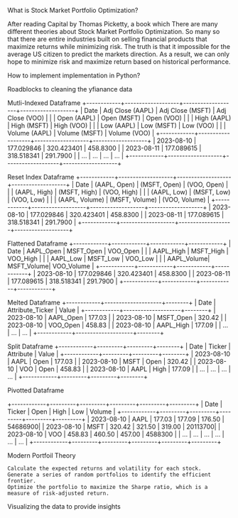 What is Stock Market Portfolio Optimization?

After reading Capital by Thomas Picketty, a book which 
There are many different theories about Stock Market Portfolio Optimization. So many so that there are entire industries built on selling financial products that maximize returns while minimizing risk. 
The truth is that it impossible for the average US citizen to predict the markets direction. As a result, we can only hope to minimize risk and maximize return based on historical performance. 


How to implement implementation in Python?


Roadblocks to cleaning the yfianance data

Mutli-Indexed Dataframe
+------------+-------------------+-------------------+-------------------+
|   Date     | Adj Close (AAPL)   | Adj Close (MSFT)  | Adj Close (VOO)   |
|            | Open (AAPL)        | Open (MSFT)       | Open (VOO)        |
|            | High (AAPL)        | High (MSFT)       | High (VOO)        |
|            | Low (AAPL)         | Low (MSFT)        | Low (VOO)         |
|            | Volume (AAPL)      | Volume (MSFT)     | Volume (VOO)      |
+------------+-------------------+-------------------+-------------------+
| 2023-08-10 | 177.029846         | 320.423401        | 458.8300          |
| 2023-08-11 | 177.089615         | 318.518341        | 291.7900          |
| ...        | ...                | ...               | ...               |
+------------+-------------------+-------------------+-------------------+

Reset Index Dataframe
+------------+-------------------+-------------------+-------------------+
|   Date     |   (AAPL, Open)     |   (MSFT, Open)    |   (VOO, Open)     |
|            |   (AAPL, High)     |   (MSFT, High)    |   (VOO, High)     |
|            |   (AAPL, Low)      |   (MSFT, Low)     |   (VOO, Low)      |
|            |   (AAPL, Volume)   |   (MSFT, Volume)  |   (VOO, Volume)   |
+------------+-------------------+-------------------+-------------------+
| 2023-08-10 | 177.029846         | 320.423401        | 458.8300          |
| 2023-08-11 | 177.089615         | 318.518341        | 291.7900          |
+------------+-------------------+-------------------+-------------------+

Flattened Dataframe
+------------+------------+------------+------------+
|   Date     | AAPL_Open  | MSFT_Open  | VOO_Open   |
|            | AAPL_High  | MSFT_High  | VOO_High   |
|            | AAPL_Low   | MSFT_Low   | VOO_Low    |
|            | AAPL_Volume| MSFT_Volume| VOO_Volume |
+------------+------------+------------+------------+
| 2023-08-10 | 177.029846 | 320.423401 | 458.8300   |
| 2023-08-11 | 177.089615 | 318.518341 | 291.7900   |
+------------+------------+------------+------------+

Melted Dataframe
+------------+--------------------+--------+
|   Date     | Attribute_Ticker    |  Value |
+------------+--------------------+--------+
| 2023-08-10 | AAPL_Open           | 177.03 |
| 2023-08-10 | MSFT_Open           | 320.42 |
| 2023-08-10 | VOO_Open            | 458.83 |
| 2023-08-10 | AAPL_High           | 177.09 |
| ...        | ...                 | ...    |
+------------+--------------------+--------+

Split Dataframe
+------------+---------+---------+--------+
|   Date     | Ticker  | Attribute | Value |
+------------+---------+---------+--------+
| 2023-08-10 | AAPL    | Open    | 177.03 |
| 2023-08-10 | MSFT    | Open    | 320.42 |
| 2023-08-10 | VOO     | Open    | 458.83 |
| 2023-08-10 | AAPL    | High    | 177.09 |
| ...        | ...     | ...     | ...    |
+------------+---------+---------+--------+

Pivotted Dataframe

+------------+---------+---------+---------+---------+---------+
|   Date     | Ticker  |  Open   |  High   |  Low    | Volume  |
+------------+---------+---------+---------+---------+---------+
| 2023-08-10 | AAPL    | 177.03  | 177.09  | 176.50  | 54686900|
| 2023-08-10 | MSFT    | 320.42  | 321.50  | 319.00  | 20113700|
| 2023-08-10 | VOO     | 458.83  | 460.50  | 457.00  | 4588300 |
| ...        | ...     | ...     | ...     | ...     | ...     |
+------------+---------+---------+---------+---------+---------+


Modern Portfoil Theory

    Calculate the expected returns and volatility for each stock.
    Generate a series of random portfolios to identify the efficient frontier.
    Optimize the portfolio to maximize the Sharpe ratio, which is a measure of risk-adjusted return.
    
Visualizing the data to provide insights


